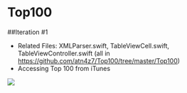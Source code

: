 # Top100

##Iteration #1

* Related Files: XMLParser.swift, TableViewCell.swift, TableViewController.swift (all in https://github.com/atn4z7/Top100/tree/master/Top100)
* Accessing Top 100 from iTunes

![](http://i.imgur.com/bqhn94S.png)
